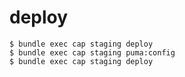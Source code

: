 # deploy

``` shell
$ bundle exec cap staging deploy
$ bundle exec cap staging puma:config
$ bundle exec cap staging deploy
```
